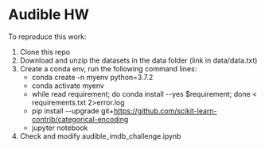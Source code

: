 # Audible HW
To reproduce this work:
1. Clone this repo
2. Download and unzip the datasets in the data folder (link in data/data.txt)
3. Create a conda env, run the following command lines:
	- conda create -n myenv python=3.7.2
	- conda activate myenv
	- while read requirement; do conda install --yes $requirement; done < requirements.txt 2>error.log
	- pip install --upgrade git+https://github.com/scikit-learn-contrib/categorical-encoding
	- jupyter notebook
4. Check and modify audible_imdb_challenge.ipynb
